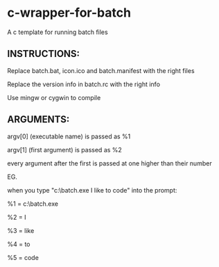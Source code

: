 # c-wrapper-for-batch
A c template for running batch files

## INSTRUCTIONS: 

Replace batch.bat, icon.ico and batch.manifest with the right files

Replace the version info in batch.rc with the right info

Use mingw or cygwin to compile


## ARGUMENTS:

argv[0] (executable name) is passed as %1

argv[1] (first argument) is passed as %2

every argument after the first is passed at one higher than their number


EG.

when you type "c:\batch.exe I like to code" into the prompt:

%1 = c:\batch.exe

%2 = I

%3 = like

%4 = to

%5 = code
